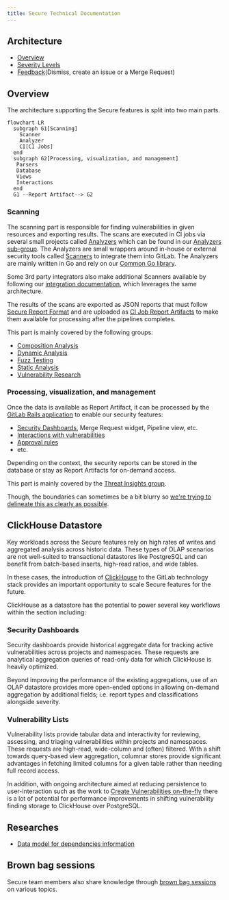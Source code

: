 ```yaml
---
title: Secure Technical Documentation
---
```


## Architecture

- [Overview](#overview)
- [Severity Levels](https://docs.gitlab.com/ee/user/application_security/vulnerabilities/severities.html)
- [Feedback](./feedback/)(Dismiss, create an issue or a Merge Request)

## Overview

The architecture supporting the Secure features is split into two main parts.

```mermaid
flowchart LR
  subgraph G1[Scanning]
    Scanner
    Analyzer
    CI[CI Jobs]
  end
  subgraph G2[Processing, visualization, and management]
   Parsers
   Database
   Views
   Interactions
  end
  G1 --Report Artifact--> G2
```

### Scanning

The scanning part is responsible for finding vulnerabilities in given resources and exporting results.
The scans are executed in CI jobs via several small projects called [Analyzers](https://docs.gitlab.com/ee/user/application_security/terminology/#analyzer) which can be found in our [Analyzers sub-group](https://gitlab.com/gitlab-org/security-products/analyzers).
The Analyzers are small wrappers around in-house or external security tools called [Scanners](https://docs.gitlab.com/ee/user/application_security/terminology/#scanner) to integrate them into GitLab.
The Analyzers are mainly written in Go and rely on our [Common Go library](https://gitlab.com/gitlab-org/security-products/analyzers/common).

Some 3rd party integrators also make additional Scanners available by following our [integration documentation](https://docs.gitlab.com/ee/development/integrations/secure), which leverages the same architecture.

The results of the scans are exported as JSON reports that must follow [Secure Report Format](https://docs.gitlab.com/ee/user/application_security/terminology/#secure-report-format) and are uploaded as [CI Job Report Artifacts](https://docs.gitlab.com/ee/ci/pipelines/job_artifacts.html#artifactsreports) to make them available for processing after the pipelines completes.

This part is mainly covered by the following groups:

- [Composition Analysis](/handbook/product/categories/#composition-analysis-group)
- [Dynamic Analysis](/handbook/product/categories/#dynamic-analysis-group)
- [Fuzz Testing](/handbook/product/categories/#fuzz-testing-group)
- [Static Analysis](/handbook/product/categories/#static-analysis-group)
- [Vulnerability Research](/handbook/product/categories/#vulnerability-research-group)

### Processing, visualization, and management

Once the data is available as Report Artifact, it can be processed by the [GitLab Rails application](https://gitlab.com/gitlab-org/gitlab) to enable our security features:

- [Security Dashboards](https://docs.gitlab.com/ee/user/application_security/security_dashboard/), Merge Request widget, Pipeline view, etc.
- [Interactions with vulnerabilities](https://docs.gitlab.com/ee/user/application_security/#interacting-with-the-vulnerabilities)
- [Approval rules](https://docs.gitlab.com/ee/user/application_security/#security-approvals-in-merge-requests)
- etc.

Depending on the context, the security reports can be stored in the database or stay as Report Artifacts for on-demand access.

This part is mainly covered by the [Threat Insights group](/handbook/product/categories/#threat-insights-group).

Though, the boundaries can sometimes be a bit blurry so [we're trying to delineate this as clearly as possible](/handbook/engineering/development/sec/delineate-sec.html#technical-boundaries).

## ClickHouse Datastore

Key workloads across the Secure features rely on high rates of writes and aggregated analysis across historic data. These types of OLAP scenarios are not well-suited to transactional datastores like PostgreSQL and can benefit from batch-based inserts, high-read ratios, and wide tables.

In these cases, the introduction of [ClickHouse](https://clickhouse.com) to the GitLab technology stack provides an important opportunity to scale Secure features for the future.

ClickHouse as a datastore has the potential to power several key workflows within the section including:

### Security Dashboards

Security dashboards provide historical aggregate data for tracking active vulnerabilities across projects and namespaces. These requests are analytical aggregation queries of read-only data for which ClickHouse is heavily optimized.

Beyond improving the performance of the existing aggregations, use of an OLAP datastore provides more open-ended options in allowing on-demand aggregation by additional fields; i.e. report types and classifications alongside severity.

### Vulnerability Lists

Vulnerability lists provide tabular data and interactivity for reviewing, assessing, and triaging vulnerabilities within projects and namespaces. These requests are high-read, wide-column and (often) filtered. With a shift towards query-based view aggregation, columnar stores provide significant advantages in fetching limited columns for a given table rather than needing full record access.

In addition, with ongoing architecture aimed at reducing persistence to user-interaction such as the work to [Create Vulnerabilities on-the-fly](https://gitlab.com/gitlab-org/gitlab/-/issues/324860) there is a lot of potential for performance improvements in shifting vulnerability finding storage to ClickHouse over PostgreSQL.

## Researches

- [Data model for dependencies information](./data-model-for-dependencies-information/)

## Brown bag sessions

Secure team members also share knowledge through [brown bag sessions](https://gitlab.com/gitlab-org/secure/brown-bag-sessions#brown-bag-sessions) on various topics.
